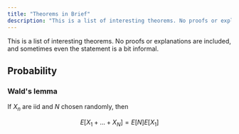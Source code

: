 ```yaml
---
title: "Theorems in Brief"
description: "This is a list of interesting theorems. No proofs or explanations are included, and sometimes the statement is a bit informal."
---
```


This is a list of interesting theorems. No proofs or explanations are included, and sometimes even the statement is a bit informal.


## Probability

### Wald's lemma

If $X_n$  are iid and $N$ chosen randomly, then 

$$E[X_1 + ... + X_N] = E[N]E[X_1]$$